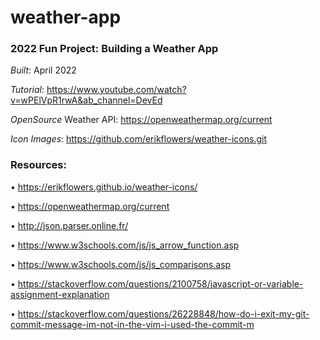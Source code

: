 # weather-app
### 2022 Fun Project: Building a Weather App
*Built*: April 2022

*Tutorial*: https://www.youtube.com/watch?v=wPElVpR1rwA&ab_channel=DevEd

*OpenSource* Weather API: https://openweathermap.org/current

*Icon Images*: https://github.com/erikflowers/weather-icons.git

### Resources:

• https://erikflowers.github.io/weather-icons/

• https://openweathermap.org/current

• http://json.parser.online.fr/

• https://www.w3schools.com/js/js_arrow_function.asp

• https://www.w3schools.com/js/js_comparisons.asp

• https://stackoverflow.com/questions/2100758/javascript-or-variable-assignment-explanation

• https://stackoverflow.com/questions/26228848/how-do-i-exit-my-git-commit-message-im-not-in-the-vim-i-used-the-commit-m
